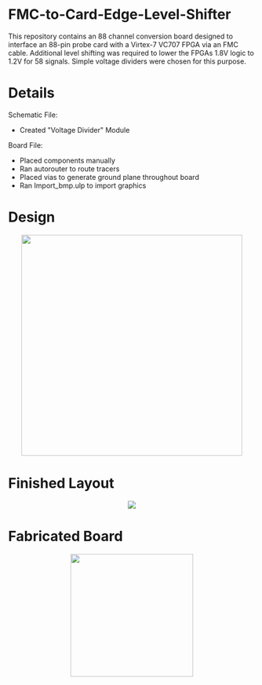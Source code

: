 # FMC-to-Card-Edge-Level-Shifter

This repository contains an 88 channel conversion board designed to interface an 88-pin probe card with a Virtex-7 VC707 FPGA via an FMC cable. Additional level shifting was required to lower the FPGAs 1.8V logic to 1.2V for 58 signals. Simple voltage dividers were chosen for this purpose.

# Details

Schematic File:
  - Created "Voltage Divider" Module
  
Board File:
  - Placed components manually
  - Ran autorouter to route tracers
  - Placed vias to generate ground plane throughout board
  - Ran Import_bmp.ulp to import graphics
 
# Design

<p align="center">
  <img src="https://github.com/richardmcmanusjr/FMC-to-Card-Edge-Level-Shifter/blob/main/BlockDiagram.png" width="450">
</p>

# Finished Layout 

<p align="center">
  <img src="https://github.com/richardmcmanusjr/FMC-to-Card-Edge-Level-Shifter/blob/main/F2CE_Social_Preview.png">
</p>

# Fabricated Board

<p align="center">
  <img src="https://user-images.githubusercontent.com/68760258/216797744-696944e2-cc38-4426-9f3e-8261d319e5d4.jpg" width="250">
</p>

